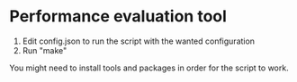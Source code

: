 # Performance evaluation tool

1. Edit config.json to run the script with the wanted configuration
2. Run "make"

You might need to install tools and packages in order for the script to work.